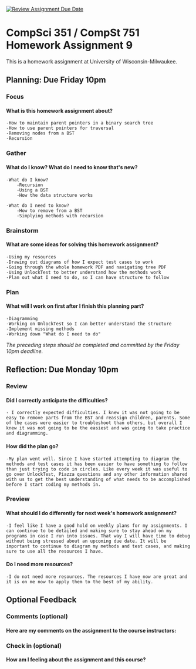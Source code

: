 [![Review Assignment Due Date](https://classroom.github.com/assets/deadline-readme-button-24ddc0f5d75046c5622901739e7c5dd533143b0c8e959d652212380cedb1ea36.svg)](https://classroom.github.com/a/t6PC3Fvo)
# CompSci 351 / CompSt 751 Homework Assignment 9

This is a homework assignment at University of Wisconsin-Milwaukee.

## Planning: Due Friday 10pm

### Focus

#### What is this homework assignment about?

	-How to maintain parent pointers in a binary search tree
	-How to use parent pointers for traversal 
	-Removing nodes from a BST
	-Recursion 


### Gather

#### What do I know?  What do I need to know that's new?

	-What do I know?
		-Recursion
		-Using a BST
		-How the data structure works
		
	-What do I need to know?
		-How to remove from a BST
		-Simplying methods with recursion



### Brainstorm

#### What are some ideas for solving this homework assignment?

	-Using my resources 
	-Drawing out diagrams of how I expect test cases to work
	-Going through the whole homework PDF and navigating tree PDF
	-Using UnlockTest to better understand how the methods work
	-Plan out what I need to do, so I can have structure to follow


### Plan

#### What will I work on first after I finish this planning part?

	-Diagramming
	-Working on UnlockTest so I can better understand the structure
	-Implement missing methods
	-Working down "What do I need to do" 


*The preceding steps should be completed and committed by the
Friday 10pm deadline.*

## Reflection: Due Monday 10pm

### Review


#### Did I correctly anticipate the difficulties?

	- I correctly expected difficulties. I knew it was not going to be easy to remove parts from the BST and reassign children, parents. Some of the cases were easier to troubleshoot than others, but overall I knew it was not going to be the easiest and was going to take practice and diagramming. 


#### How did the plan go?

	-My plan went well. Since I have started attempting to diagram the methods and test cases it has been easier to have something to follow than just trying to code in circles. Like every week it was useful to go over UnlockTest, Piazza questions and any other information shared with us to get the best understanding of what needs to be accomplished before I start coding my methods in. 

### Preview

#### What should I do differently for next week's homework assignment?

	-I feel like I have a good hold on weekly plans for my assignments. I can continue to be detailed and making sure to stay ahead on my programs in case I run into issues. That way I will have time to debug without being stressed about an upcoming due date. It will be important to continue to diagram my methods and test cases, and making sure to use all the resources I have. 

#### Do I need more resources?
	
	-I do not need more resources. The resources I have now are great and it is on me now to apply them to the best of my ability. 


## Optional Feedback

### Comments (optional)

#### Here are my comments on the assignment to the course instructors:

### Check in (optional)

#### How am I feeling about the assignment and this course?
